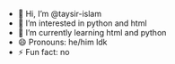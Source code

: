 - 👋 Hi, I’m @taysir-islam
- 👀 I’m interested in python and html
- 🌱 I’m currently learning html and python
- 😄 Pronouns: he/him                                                                                                                                                                                                                                                                                                  ldk                                                                                                                                                                                                          
- ⚡ Fun fact: no                                          

<!---
taysir-islam/taysir-islam is a ✨ special ✨ repository because its `README.md` (this file) appears on your GitHub profile.
You can click the Preview link to take a look at your changes.
--->
